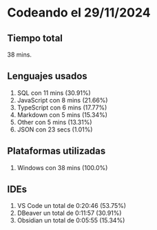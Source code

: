 # Codeando el 29/11/2024

## Tiempo total
38 mins.

## Lenguajes usados
1. SQL con 11 mins (30.91%)
1. JavaScript con 8 mins (21.66%)
1. TypeScript con 6 mins (17.77%)
1. Markdown con 5 mins (15.34%)
1. Other con 5 mins (13.31%)
1. JSON con 23 secs (1.01%)

## Plataformas utilizadas
1. Windows con 38 mins (100.0%)

## IDEs
1. VS Code un total de 0:20:46 (53.75%)
1. DBeaver un total de 0:11:57 (30.91%)
1. Obsidian un total de 0:05:55 (15.34%)

